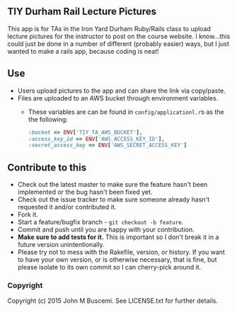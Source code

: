 ## TIY Durham Rail Lecture Pictures
This app is for TAs in the Iron Yard Durham Ruby/Rails class to upload lecture pictures for the instructor to post on the course website.  I know...this could just be done in a number of different (probably easier) ways, but I just wanted to make a rails app, because coding is neat!

## Use
* Users upload pictures to the app and can share the link via copy/paste.
* Files are uploaded to an AWS bucket through environment variables.
  * These variables are can be found in `config/applicationl.rb` as the the following:

      ```ruby
      :bucket => ENV['TIY_TA_AWS_BUCKET'],
      :access_key_id => ENV['AWS_ACCESS_KEY_ID'],
      :secret_access_key => ENV['AWS_SECRET_ACCESS_KEY']
      ```

## Contribute to this
* Check out the latest master to make sure the feature hasn't been implemented or the bug hasn't been fixed yet.
* Check out the issue tracker to make sure someone already hasn't requested it and/or contributed it.
* Fork it.
* Start a feature/bugfix branch - `git checkout -b feature`.
* Commit and push until you are happy with your contribution.
* **Make sure to add tests for it.** This is important so I don't break it in a future version unintentionally.
* Please try not to mess with the Rakefile, version, or history. If you want to have your own version, or is otherwise necessary, that is fine, but please isolate to its own commit so I can cherry-pick around it.

### Copyright
Copyright (c) 2015 John M Buscemi. See LICENSE.txt for
further details.
